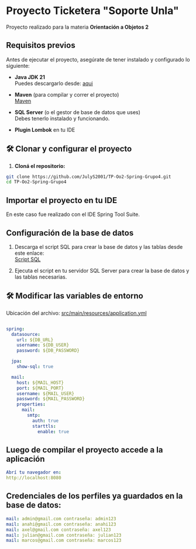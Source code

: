 # Proyecto Ticketera "Soporte Unla"

Proyecto realizado para la materia **Orientación a Objetos 2**

## Requisitos previos

Antes de ejecutar el proyecto, asegúrate de tener instalado y configurado lo siguiente:

- **Java JDK 21**  
  Puedes descargarlo desde: [aqui](https://www.oracle.com/ar/java/technologies/downloads/#java21)

- **Maven** (para compilar y correr el proyecto)  
  [Maven](https://maven.apache.org/install.html)

- **SQL Server** (o el gestor de base de datos que uses)  
  Debes tenerlo instalado y funcionando.

- **Plugin Lombok** en tu IDE

## 🛠️ Clonar y configurar el proyecto

1. **Cloná el repositorio:**

```bash
git clone https://github.com/JulyS2001/TP-Oo2-Spring-Grupo4.git
cd TP-Oo2-Spring-Grupo4
```
## Importar el proyecto en tu IDE
En este caso fue realizado con el IDE Spring Tool Suite.

## Configuración de la base de datos

1. Descarga el script SQL para crear la base de datos y las tablas desde este enlace:  
   [Script SQL](https://drive.google.com/file/d/1swvsM6oDdQlNV0rw5CZutqBWOQunID0N/view?usp=drive_link)

2. Ejecuta el script en tu servidor SQL Server para crear la base de datos y las tablas necesarias.


## 🛠️ Modificar las variables de entorno
Ubicación del archivo: [src/main/resources/application.yml](src/main/resources/application.yml)

```yaml

spring:
  datasource:
    url: ${DB_URL}
    username: ${DB_USER}
    password: ${DB_PASSWORD}

  jpa:
    show-sql: true

  mail:
    host: ${MAIL_HOST}
    port: ${MAIL_PORT}
    username: ${MAIL_USER}
    password: ${MAIL_PASSWORD}
    properties:
      mail:
        smtp:
          auth: true
          starttls:
            enable: true
```
## Luego de compilar el proyecto accede a la aplicación

```yaml
Abrí tu navegador en:
http://localhost:8080
```

## Credenciales de los perfiles ya guardados en la base de datos:

```yaml
mail: admin@gmail.com contraseña: admin123
mail: anahi@gmail.com contraseña: anahi123
mail: axel@gmail.com contraseña: axel123
mail: julian@gmail.com contraseña: julian123
mail: marcos@gmail.com contraseña: marcos123
```
